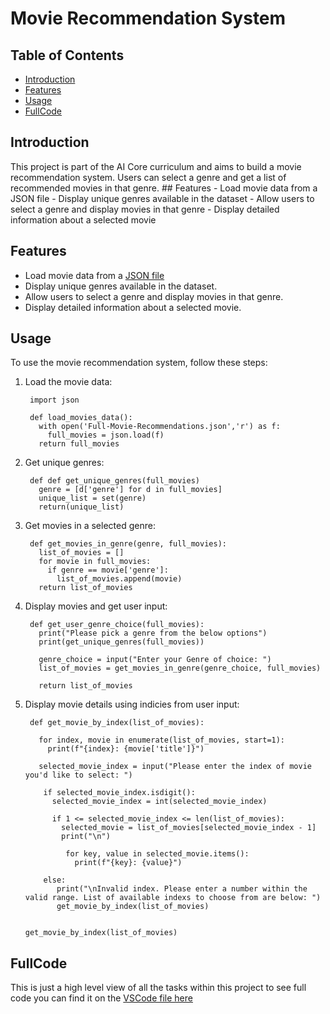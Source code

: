 # Movie Recommendation System

## Table of Contents
- [Introduction](#introduction)
- [Features](#features)
- [Usage](#usage)
- [FullCode](#FullCode)
   
## Introduction

This project is part of the AI Core curriculum and aims to build a movie recommendation system. Users can select a genre and get a list of recommended movies in that genre. ## Features - Load movie data from a JSON file - Display unique genres available in the dataset - Allow users to select a genre and display movies in that genre - Display detailed information about a selected movie 

## Features
- Load movie data from a [JSON file](Movie-Recommendation.json)
- Display unique genres available in the dataset.
- Allow users to select a genre and display movies in that genre.
- Display detailed information about a selected movie.
  
## Usage
To use the movie recommendation system, follow these steps: 
1. Load the movie data:

        import json

        def load_movies_data():
          with open('Full-Movie-Recommendations.json','r') as f:
            full_movies = json.load(f)
          return full_movies

2. Get unique genres:

        def def get_unique_genres(full_movies)
          genre = [d['genre'] for d in full_movies]
          unique_list = set(genre)
          return(unique_list)
   
3. Get movies in a selected genre:

        def get_movies_in_genre(genre, full_movies):
          list_of_movies = []
          for movie in full_movies:
            if genre == movie['genre']:
              list_of_movies.append(movie)
          return list_of_movies

4. Display movies and get user input:

        def get_user_genre_choice(full_movies):
          print("Please pick a genre from the below options")
          print(get_unique_genres(full_movies))
    
          genre_choice = input("Enter your Genre of choice: ")
          list_of_movies = get_movies_in_genre(genre_choice, full_movies)
    
          return list_of_movies

5. Display movie details using indicies from user input:

        def get_movie_by_index(list_of_movies):

          for index, movie in enumerate(list_of_movies, start=1): 
            print(f"{index}: {movie['title']}")
  
          selected_movie_index = input("Please enter the index of movie you'd like to select: ")
  
           if selected_movie_index.isdigit():
             selected_movie_index = int(selected_movie_index)
          
             if 1 <= selected_movie_index <= len(list_of_movies):
               selected_movie = list_of_movies[selected_movie_index - 1]
               print("\n")
  
                for key, value in selected_movie.items():
                  print(f"{key}: {value}")
  
           else: 
              print("\nInvalid index. Please enter a number within the valid range. List of available indexs to choose from are below: ") 
              get_movie_by_index(list_of_movies)
          

       get_movie_by_index(list_of_movies)



## FullCode

This is just a high level view of all the tasks within this project to see full code you can find it on the [VSCode file here](Movies.ipynb)


   
